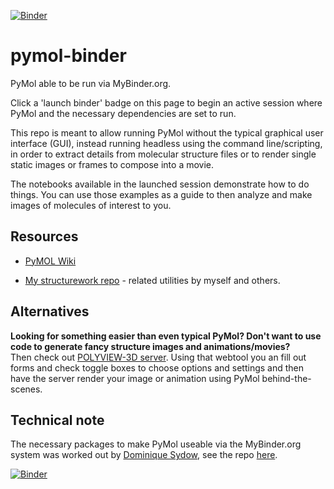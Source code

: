 [![Binder](https://mybinder.org/badge_logo.svg)](https://mybinder.org/v2/gh/fomightez/pymol-binder/master?filepath=index.ipynb)


# pymol-binder
PyMol able to be run via MyBinder.org.

Click a 'launch binder' badge on this page to begin an active session where PyMol and the necessary dependencies are set to run.

This repo is meant to allow running PyMol without the typical graphical user interface (GUI), instead running headless using the command line/scripting, in order to extract details from molecular structure files or to render single static images or frames to compose into a movie.

The notebooks available in the launched session demonstrate how to do things. You can use those examples as a guide to then analyze and make images of molecules of interest to you.

Resources
---------

- [PyMOL Wiki](https://pymolwiki.org/index.php/Main_Page)

- [My structurework repo](https://github.com/fomightez/structurework) - related utilities by myself and others.

Alternatives
------------

**Looking for something easier than even typical PyMol? Don't want to use code to generate fancy structure images and animations/movies?**  
Then check out [POLYVIEW-3D server](http://polyview.cchmc.org/polyview3d.html). Using that webtool you an fill out forms and check toggle boxes to choose options and settings and then have the server render your image or animation using PyMol behind-the-scenes.

Technical note
--------------

The necessary packages to make PyMol useable via the MyBinder.org system was worked out by [Dominique Sydow](https://github.com/dominiquesydow), see the repo [here](https://github.com/dominiquesydow/pymolmeetsbinder).


[![Binder](https://mybinder.org/badge_logo.svg)](https://mybinder.org/v2/gh/fomightez/pymol-binder/master?filepath=index.ipynb)
